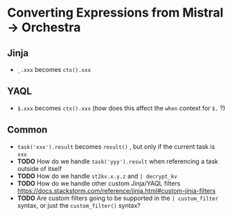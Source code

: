 # Converting Expressions from Mistral -> Orchestra

## Jinja

* `_.xxx` becomes `ctx().xxx`

## YAQL

* `$.xxx` becomes `ctx().xxx` (how does this affect the `when` context for `$.` ?)

## Common

* `task('xxx').result` becomes `result()` , but only if the current task is `xxx`
* **TODO** How do we handle `task('yyy').result` when referencing a task outside of itself
* **TODO** How do we handle `st2kv.x.y.z` and `| decrypt_kv`
* **TODO** How do we handle other custom Jinja/YAQL filters https://docs.stackstorm.com/reference/jinja.html#custom-jinja-filters
* **TODO** Are custom filters going to be supported in the `| custom_filter` syntax, or just the `custom_filter()` syntax?
